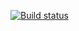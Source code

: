 [![Build status](https://ci.appveyor.com/api/projects/status/akxqhsglhok4d00g?svg=true)](https://ci.appveyor.com/project/Vika212121/postman-echo)
